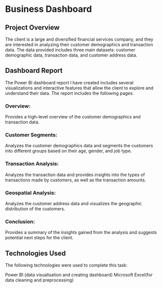 # Business Dashboard

## Project Overview

The client is a large and diversified financial services company, and they are interested in analyzing their customer demographics and transaction data. The data provided includes three main datasets: customer demographic data, transaction data, and customer address data.

## Dashboard Report

The Power BI dashboard report I have created includes several visualizations and interactive features that allow the client to explore and understand their data. The report includes the following pages:

### Overview: 
Provides a high-level overview of the customer demographics and transaction data.
### Customer Segments: 
Analyzes the customer demographics data and segments the customers into different groups based on their age, gender, and job type.
### Transaction Analysis:
Analyzes the transaction data and provides insights into the types of transactions made by customers, as well as the transaction amounts.
### Geospatial Analysis: 
Analyzes the customer address data and visualizes the geographic distribution of the customers.
### Conclusion: 
Provides a summary of the insights gained from the analysis and suggests potential next steps for the client.


## Technologies Used
The following technologies were used to complete this task:

Power BI (data visualisation and creating dashboard)
Microsoft Excel(for data cleaning and preprocessing)
 
